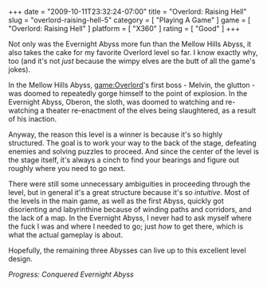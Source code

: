 +++
date = "2009-10-11T23:32:24-07:00"
title = "Overlord: Raising Hell"
slug = "overlord-raising-hell-5"
category = [ "Playing A Game" ]
game = [ "Overlord: Raising Hell" ]
platform = [ "X360" ]
rating = [ "Good" ]
+++

Not only was the Evernight Abyss more fun than the Mellow Hills Abyss, it also takes the cake for my favorite Overlord level so far.  I know exactly why, too (and it's not <i>just</i> because the wimpy elves are the butt of all the game's jokes).

In the Mellow Hills Abyss, <game:Overlord>'s first boss - Melvin, the glutton - was doomed to repeatedly gorge himself to the point of explosion.  In the Evernight Abyss, Oberon, the sloth, was doomed to watching and re-watching a theater re-enactment of the elves being slaughtered, as a result of his inaction.

Anyway, the reason this level is a winner is because it's so highly structured.  The goal is to work your way to the back of the stage, defeating enemies and solving puzzles to proceed.  And since the center of the level is the stage itself, it's always a cinch to find your bearings and figure out roughly where you need to go next.

There were still some unnecessary ambiguities in proceeding through the level, but in general it's a great structure because it's so <i>intuitive</i>.  Most of the levels in the main game, as well as the first Abyss, quickly got disorienting and labyrinthine because of winding paths and corridors, and the lack of a map.  In the Evernight Abyss, I never had to ask myself where the fuck I was and where I needed to go; just <i>how</i> to get there, which is what the actual gameplay is about.

Hopefully, the remaining three Abysses can live up to this excellent level design.

<i>Progress: Conquered Evernight Abyss</i>